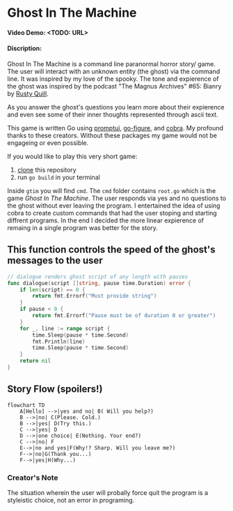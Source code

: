 # Ghost In The Machine
#### **Video Demo:** <TODO: URL>
#### **Discription:**
Ghost In The Machine is a command line paranormal horror story/ game. The user will interact with an unknown entity (the ghost) via the command line.
It was inspired by my love of the spooky. The tone and expierence of the ghost was inspired by the podcast "The Magnus Archives" #65: Bianry by [Rusty Quill](https://rustyquill.com/show/the-magnus-archives/).

As you answer the ghost's questions you learn more about their expierence and even see some of their inner thoughts represented through ascii text.

This game is written Go using [promptui](https://github.com/manifoldco/promptui), [go-figure](https://github.com/common-nighthawk/go-figure), and [cobra](https://github.com/spf13/cobra).
My profound thanks to these creators. Without these packages my game would not be engageing or even possible.

If you would like to play this very short game:
1. [clone](https://docs.github.com/en/repositories/creating-and-managing-repositories/cloning-a-repository) this repository
2. run `go build` in your terminal


Inside `gtim` you will find `cmd`.
The `cmd` folder contains `root.go` which is the game _Ghost In The Machine_. The user responds via yes and no questions to the ghost without ever leaving the program. I entertained the idea of using cobra to create custom commands that had the user stoping and starting diffrent programs. In the end I decided the more linear expierence of remaing in a single program was better for the story.

## This function controls the speed of the ghost's messages to the user
```go
// dialogue renders ghost script of any length with pauses
func dialogue(script []string, pause time.Duration) error {
	if len(script) == 0 {
		return fmt.Errorf("Must provide string")
	}
	if pause < 0 {
		return fmt.Errorf("Pause must be of duration 0 or greater")
	}
	for _, line := range script {
		time.Sleep(pause * time.Second)
		fmt.Println(line)
		time.Sleep(pause * time.Second)
	}
	return nil
}
```

## Story Flow (spoilers!)
```mermaid
flowchart TD
    A[Hello] -->|yes and no| B( Will you help?)
    B -->|no| C(Please. Cold.)
    B -->|yes| D(Try this.)
    C -->|yes| D
    D -->|one choice| E(Nothing. Your end?)
    C -->|no| F
    E-->|no and yes|F(Why!? Sharp. Will you leave me?)
    F-->|no|G(Thank you...)
    F-->|yes|H(Why...)
```


### Creator's Note
The situation wherein the user will probally force quit the program is a styleistic choice, not an error in programing.
